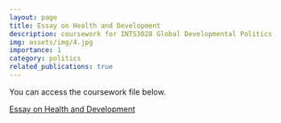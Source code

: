 ```yaml
---
layout: page
title: Essay on Health and Development
description: coursework for INTS3028 Global Developmental Politics
img: assets/img/4.jpg
importance: 1
category: politics
related_publications: true
---
```


You can access the coursework file below.

[Essay on Health and Development](assets/pdf/Globaldevelopmentpolitics_Coursework.pdf)
